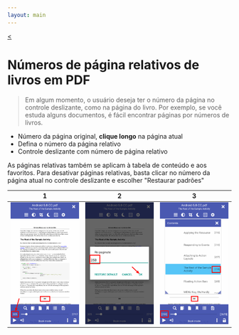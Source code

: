 ```yaml
---
layout: main
---
```

[<](/wiki/faq/pt)

# Números de página relativos de livros em PDF

> Em algum momento, o usuário deseja ter o número da página no controle deslizante, como na página do livro.
Por exemplo, se você estuda alguns documentos, é fácil encontrar páginas por números de livros.

* Número da página original, **clique longo** na página atual
* Defina o número da página relativo
* Controle deslizante com número de página relativo

As páginas relativas também se aplicam à tabela de conteúdo e aos favoritos.
Para desativar páginas relativas, basta clicar no número da página atual no controle deslizante e escolher &quot;Restaurar padrões&quot;

|1|2|3|
|-|-|-|
|![](1.png)|![](2.png)|![](3.png)|
